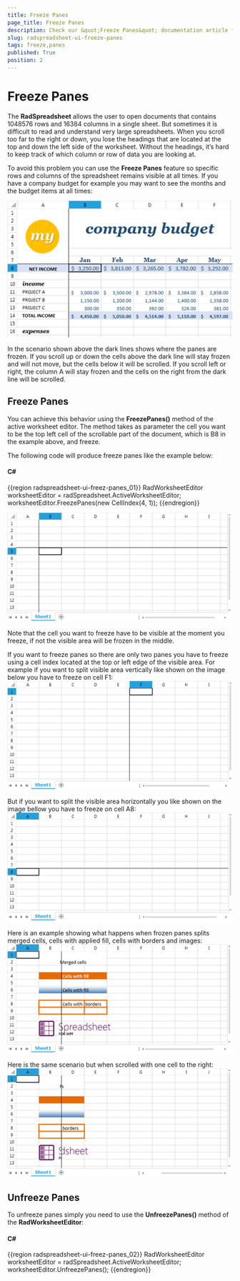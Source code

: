 ```yaml
---
title: Freeze Panes
page_title: Freeze Panes
description: Check our &quot;Freeze Panes&quot; documentation article for the RadSpreadsheet {{ site.framework_name }} control.
slug: radspreadsheet-ui-freeze-panes
tags: freeze,panes
published: True
position: 2
---
```


# Freeze Panes



The __RadSpreadsheet__ allows the user to open documents that contains 1048576 rows and 16384 columns in a single sheet. But sometimes it is difficult to read and understand very large spreadsheets. When you scroll too far to the right or down, you lose the headings that are located at the top and down the left side of the worksheet. Without the headings, it’s hard to keep track of which column or row of data you are looking at.
      

To avoid this problem you can use the __Freeze Panes__ feature so specific rows and columns of the spreadsheet remains visible at all times. If you have a company budget for example you may want to see the months and the budget items at all times:

![Rad Spreadsheet UI Freeze Panes 01](images/RadSpreadsheet_UI_Freeze_Panes_01.png)

In the scenario shown above the dark lines shows where the panes are frozen. If you scroll up or down the cells above the dark line will stay frozen and will not move, but the cells below it will be scrolled. If you scroll left or right, the column A will stay frozen and the cells on the right from the dark line will be scrolled.
      

## Freeze Panes

You can achieve this behavior using the __FreezePanes()__ method of the active worksheet editor. The method takes as parameter the cell you want to be the top left cell of the scrollable part of the document, which is B8 in the example above, and freeze.
        

The following code will produce freeze panes like the example below:
        

#### __C#__

{{region radspreadsheet-ui-freez-panes_01}}	
	            RadWorksheetEditor worksheetEditor = radSpreadsheet.ActiveWorksheetEditor;
	            worksheetEditor.FreezePanes(new CellIndex(4, 1));
	{{endregion}}

![Rad Spreadsheet UI Freeze Panes 02](images/RadSpreadsheet_UI_Freeze_Panes_02.png)

Note that the cell you want to freeze have to be visible at the moment you freeze, if not the visible area will be frozen in the middle.
        

If you want to freeze panes so there are only two panes you have to freeze using a cell index located at the top or left edge of the visible area. For example if you want to split visible area vertically like shown on the image below you have to freeze on cell F1:
![Rad Spreadsheet UI Freeze Panes 03](images/RadSpreadsheet_UI_Freeze_Panes_03.png)

But if you want to split the visible area horizontally you like shown on the image bellow you have to freeze on cell A8:
![Rad Spreadsheet UI Freeze Panes 04](images/RadSpreadsheet_UI_Freeze_Panes_04.png)

Here is an example showing what happens when frozen panes splits merged cells, cells with applied fill, cells with borders and images:
![Rad Spreadsheet UI Freeze Panes 05](images/RadSpreadsheet_UI_Freeze_Panes_05.png)

Here is the same scenario but when scrolled with one cell to the right:
![Rad Spreadsheet UI Freeze Panes 06](images/RadSpreadsheet_UI_Freeze_Panes_06.png)

## Unfreeze Panes

To unfreeze panes simply you need to use the __UnfreezePanes()__ method of the __RadWorksheetEditor__:
        

#### __C#__

{{region radspreadsheet-ui-freez-panes_02}}	
	            RadWorksheetEditor worksheetEditor = radSpreadsheet.ActiveWorksheetEditor;
	            worksheetEditor.UnfreezePanes();
{{endregion}}


